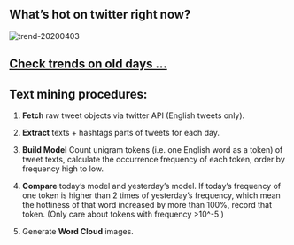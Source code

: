## What’s hot on twitter right now?

![trend-20200403][wordcloud]

[wordcloud]: https://raw.githubusercontent.com/xdqc/tweet-trend-everyday/master/word-cloud/trend-20200403.png?token=AF5V4P7ADR6KQBZ4CEDTNIK6AXRMU "trend-20200403"

## [Check trends on old days ...](https://github.com/xdqc/tweet-trend-everyday/tree/master/word-cloud)

## Text mining procedures:

1. **Fetch** raw tweet objects via twitter API (English tweets only).

2. **Extract** texts + hashtags parts of tweets for each day.

3. **Build Model** Count unigram tokens (i.e. one English word as a token) of tweet texts, calculate the occurrence frequency of each token, order by frequency high to low.

4. **Compare** today’s model and yesterday’s model. If today’s frequency of one token is higher than 2 times of yesterday’s frequency, which mean the hottiness of that word increased by more than 100%, record that token. (Only care about tokens with frequency >10^-5 )

5. Generate **Word Cloud** images.

